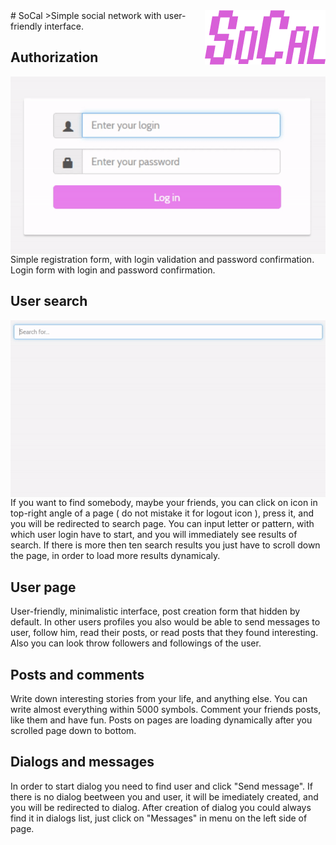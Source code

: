 <img src="https://github.com/Raveleen/SoCal/blob/master/Untitled-2.png" align="right" />
# SoCal
>Simple social network with user-friendly interface.

## Authorization
<img src="https://github.com/Raveleen/SoCal/blob/master/ezgif.com-c9ed5065ed.gif" align="right"/>
Simple registration form, with login validation and password confirmation. Login form with login and password confirmation. 

## User search
<img src="https://github.com/Raveleen/SoCal/blob/master/ezgif.com-26fd709a97.gif" align="right"/>
If you want to find somebody, maybe your friends, you can click on icon in top-right angle of a page ( do not mistake it for logout icon ), press it, and you will be redirected to search page. You can input letter or pattern, with which user login have to start, and you will immediately see results of search. If there is more then ten search results you just have to scroll down the page, in order to load more results dynamicaly.

## User page
User-friendly, minimalistic interface, post creation form that hidden by default. In other users profiles you also would be able to send messages to user, follow him, read their posts, or read posts that they found interesting. Also you can look throw followers and followings of the user.

## Posts and comments 
Write down interesting stories from your life, and anything else. You can write almost everything within 5000 symbols. Comment your friends posts, like them and have fun. Posts on pages are loading dynamically after you scrolled page down to bottom.

## Dialogs and messages
In order to start dialog you need to find user and click "Send message". If there is no dialog beetween you and user, it will be imediately created, and you will be redirected to dialog. After creation of dialog you could always find it in dialogs list, just click on "Messages" in menu on the left side of page.
